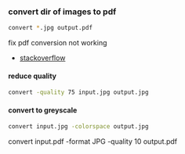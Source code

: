 ### convert dir of images to pdf
```bash
convert *.jpg output.pdf
```
fix pdf conversion not working
- [stackoverflow](https://stackoverflow.com/questions/52998331/imagemagick-security-policy-pdf-blocking-conversion)

#### reduce quality
```bash
convert -quality 75 input.jpg output.jpg
```

#### convert to greyscale
```bash
convert input.jpg -colorspace output.jpg
```


convert input.pdf -format JPG -quality 10 output.pdf